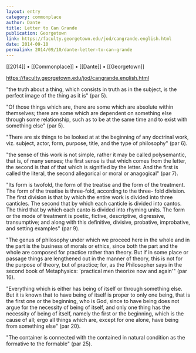 ```yaml
---
layout: entry
category: commonplace
author: Dante
title: Letter to Can Grande
publication: Georgetown
link: https://faculty.georgetown.edu/jod/cangrande.english.html
date: 2014-09-10
permalink: 2014/09/10/dante-letter-to-can-grande
---
```


[[2014]] • [[Commonplace]] • [[Dante]] • [[Georgetown]]

https://faculty.georgetown.edu/jod/cangrande.english.html

"the truth about a thing, which consists in truth as in the subject, is the perfect image of the thing as it is" (par 5).

"Of those things which are, there are some which are absolute within themselves; there are some which are dependent on something else through some relationship, such as to be at the same time and to exist with something else" (par 5).

"There are six things to be looked at at the beginning of any doctrinal work, viz. subject, actor, form, purpose, title, and the type of philosophy" (par 6).

"the sense of this work is not simple, rather it may be called polysemantic, that is, of many senses; the first sense is that which comes from the letter, the second is that of that which is signified by the letter. And the first is called the literal, the second allegorical or moral or anagogical" (par 7).

"Its form is twofold, the form of the treatise and the form of the treatment. The form of the treatise is three-fold, according to the three- fold division. The first division is that by which the entire work is divided into three canticles. The second that by which each canticle is divided into cantos. The third that by which each canto is divided into rhyming units. The form or the mode of treatment is poetic, fictive, descriptive, digressive, transumptive; and along with this definitive, divisive, probative, improbative, and setting examples" (par 9).

"The genus of philosophy under which we proceed here in the whole and in the part is the business of morals or ethics, since both the part and the whole are composed for practice rather than theory. But if in some place or passage things are lengthened out in the manner of theory, this is not for the purpose of theory, but of practice; for, as the Philosopher says in the second book of Metaphysics: `practical men theorize now and again'" (par 16).

"Everything which is either has being of itself or through something else. But it is known that to have being of itself is proper to only one being, that is the first one or the beginning, who is God, since to have being does not argue for the necessity of being of itself, and only one thing has the necessity of being of itself, namely the first or the beginning, which is the cause of all; ergo all things which are, except for one alone, have being from something else" (par 20).

"The container is connected with the contained in natural condition as the formative to the formable" (par 25).
